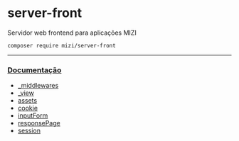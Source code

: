 # server-front

Servidor web frontend para aplicações MIZI

    composer require mizi/server-front

---

### [Documentação](https://github.com/mizi-php/server-front/tree/main/.doc)

 - [_middlewares](https://github.com/mizi-php/server-front/tree/main/.doc/_middlewares.md)
 - [_view](https://github.com/mizi-php/server-front/tree/main/.doc/_view.md)
 - [assets](https://github.com/mizi-php/server-front/tree/main/.doc/assets.md)
 - [cookie](https://github.com/mizi-php/server-front/tree/main/.doc/cookie.md)
 - [inputForm](https://github.com/mizi-php/server-front/tree/main/.doc/inputForm.md)
 - [responsePage](https://github.com/mizi-php/server-front/tree/main/.doc/responsePage.md)
 - [session](https://github.com/mizi-php/server-front/tree/main/.doc/session.md)